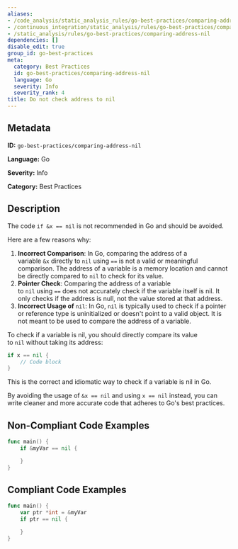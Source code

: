 ```yaml
---
aliases:
- /code_analysis/static_analysis_rules/go-best-practices/comparing-address-nil
- /continuous_integration/static_analysis/rules/go-best-practices/comparing-address-nil
- /static_analysis/rules/go-best-practices/comparing-address-nil
dependencies: []
disable_edit: true
group_id: go-best-practices
meta:
  category: Best Practices
  id: go-best-practices/comparing-address-nil
  language: Go
  severity: Info
  severity_rank: 4
title: Do not check address to nil
---
```

<!--  SOURCED FROM https://github.com/DataDog/datadog-static-analyzer-rule-docs -->


## Metadata
**ID:** `go-best-practices/comparing-address-nil`

**Language:** Go

**Severity:** Info

**Category:** Best Practices

## Description
The code `if &x == nil` is not recommended in Go and should be avoided.

Here are a few reasons why:

1.  **Incorrect Comparison**: In Go, comparing the address of a variable `&x` directly to `nil` using `==` is not a valid or meaningful comparison. The address of a variable is a memory location and cannot be directly compared to `nil` to check for its value.
2.  **Pointer Check**: Comparing the address of a variable to `nil` using `==` does not accurately check if the variable itself is nil. It only checks if the address is null, not the value stored at that address.
3.  **Incorrect Usage of** `nil`: In Go, `nil` is typically used to check if a pointer or reference type is uninitialized or doesn't point to a valid object. It is not meant to be used to compare the address of a variable.

To check if a variable is nil, you should directly compare its value to `nil` without taking its address:

```go
if x == nil {
    // Code block
}
```

This is the correct and idiomatic way to check if a variable is nil in Go.

By avoiding the usage of `&x == nil` and using `x == nil` instead, you can write cleaner and more accurate code that adheres to Go's best practices.


## Non-Compliant Code Examples
```go
func main() {
    if &myVar == nil {

    }
}
```

## Compliant Code Examples
```go
func main() {
    var ptr *int = &myVar
    if ptr == nil {

    }
}
```
